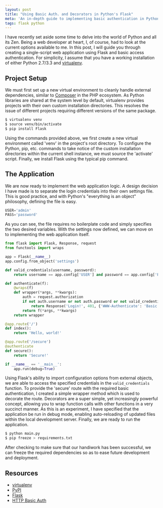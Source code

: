 ```yaml
---
layout: post
title: "Using Basic Auth. and Decorators in Python's Flask"
meta: 'An in-depth guide to implementing basic authentication in Pythons Flask using decorators and virtual environments.'
tags: flask python
---
```


I have recently set aside some time to delve into the world of Python and all its Zen.
Being a web developer at heart, I, of course, had to look at the current options available to me.
In this post, I will guide you through creating a single-script web application using Flask and basic access authentication.
For simplicity, I assume that you have a working installation of either Python 2.7/3.3 and [virtualenv](http://www.virtualenv.org/en/latest/index.html).

<!--more-->

## Project Setup

We must first set up a new virtual environment to cleanly handle external dependencies, similar to [Composer](https://getcomposer.org/) in the PHP ecosystem.
As Python libraries are shared at the system level by default, virtualenv provides projects with their own custom installation directories.
This resolves the issue of different projects requiring different versions of the same package.

```bash
$ virtualenv venv
$ source venv/bin/activate
$ pip install Flask
```

Using the commands provided above, we first create a new virtual environment called 'venv' in the project's root directory.
To configure the Python, pip, etc. commands to take notice of the custom installation directories within the current shell instance, we must source the 'activate' script.
Finally, we install Flask using the typical pip command.

## The Application

We are now ready to implement the web application logic.
A design decision I have made is to separate the login credentials into their own settings file.
This is good practice, and with Python's "everything is an object" philosophy, defining the file is easy.

```python
USER='admin'
PASS='password'
```

As you can see, the file requires no boilerplate code and simply specifies the two desired variables.
With the settings now defined, we can move on to implementing the web application itself.

```python
from flask import Flask, Response, request
from functools import wraps

app = Flask(__name__)
app.config.from_object('settings')

def valid_credentials(username, password):
    return username == app.config['USER'] and password == app.config['PASS']

def authenticate(f):
    @wraps(f)
    def wrapper(*args, **kwargs):
        auth = request.authorization
        if not auth.username or not auth.password or not valid_credentials(auth.username, auth.password):
            return Response('Login!', 401, {'WWW-Authenticate': 'Basic realm="Login!"'})
        return f(*args, **kwargs)
    return wrapper

@app.route('/')
def index():
    return 'Hello, world!'

@app.route('/secure')
@authenticate
def secure():
    return 'Secure!'

if __name__ == '__main__':
    app.run(debug=True)
```

Using Flask's ability to import configuration options from external objects, we are able to access the specified credentials in the `valid_credentials` function.
To provide the 'secure' route with the required basic authentication, I created a simple wrapper method which is used to decorate the route.
Decorators are a super simple, yet increasingly powerful concept, allowing you to wrap function calls with other functions in a very succinct manner.
As this is an experiment, I have specified that the application be run in debug mode, enabling auto-reloading of updated files within the local development server.
Finally, we are ready to run the application.

```bash
$ python main.py
$ pip freeze > requirements.txt
```

After checking to make sure that our handiwork has been successful, we can freeze the required dependencies so as to ease future development and deployment.

## Resources

- [virtualenv](http://www.virtualenv.org/en/latest/index.html)
- [PyPI](https://pypi.python.org/pypi)
- [Flask](http://flask.pocoo.org/)
- [HTTP Basic Auth](http://flask.pocoo.org/snippets/8/)
